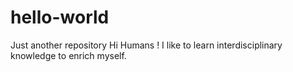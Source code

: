 # hello-world
Just another repository
Hi Humans !
I like to learn interdisciplinary knowledge to enrich myself.
